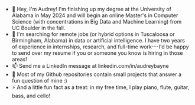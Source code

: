 - 👋 Hey, I'm Audrey! I'm finishing up my degree at the University of Alabama in May 2024 and will begin an online Master's in Computer Science (with concentrations in Big Data and Machine Learning) from UC Boulder in the fall.
- 💼 I'm searching for remote jobs (or hybrid options in Tuscaloosa or Birmingham, Alabama) in data or artificial intelligence. I have two years of experience in internships, research, and full-time work---I'd be happy to send over my resume if you or someone you know is hiring in those areas!
- 📫 Send me a LinkedIn message at linkedin.com/in/audreybayne
- 👀 Most of my Github repositories contain small projects that answer a fun question of mine :)
- ⚡ And a little fun fact as a treat: in my free time, I play piano, flute, guitar, bass, and cello!

<!---
audreybayne14/audreybayne14 is a ✨ special ✨ repository because its `README.md` (this file) appears on your GitHub profile.
You can click the Preview link to take a look at your changes.
--->
